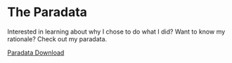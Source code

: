# The Paradata

Interested in learning about why I chose to do what I did? Want to know my rationale? Check out my paradata.

[Paradata Download](Paradata.pdf)

